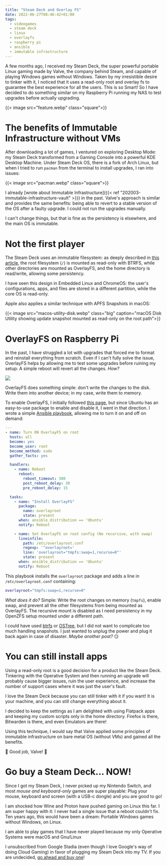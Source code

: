 ```yaml
---
title: "Steam Deck and Overlay FS"
date: 2022-06-27T08:46:42+01:00
tags:
  - videogames
  - steam deck
  - linux
  - overlayfs
  - raspberry pi
  - ansible
  - immutable infrastructure
---
```

A few months ago, I received my Steam Deck, the super powerful portable Linux
gaming made by Valve, the company behind Steam, and capable of playing Windows
games without Windows. Taken by my irresistible desire to tinker with it, I
noticed that it uses a read-only root and overlay fs to guarantee the best
experience for all the users. This is so Smart! So I have decided to do
something similar on my Raspberry Pi running my NAS to test upgrades before
actually upgrading.

<!--more-->

{{< image src="feature.webp" class="square">}}

# The benefits of Immutable Infrastructure without VMs
After downloading a lot of games, I ventured on exploring Desktop Mode: my Steam
Deck transformed from a Gaming Console into a powerful KDE Desktop Machine.
Under Steam Deck OS, there is a fork of Arch Linux, but when I tried to run
`pacman` from the terminal to install upgrades, I ran into issues:

{{< image src="pacman.webp" class="square">}}


I already [wrote about Immutable Infrastructure]({{< ref "202003-immutable-infrastructure-vault" >}})
in the past. Valve's approach is similar and provides the same benefits: being
able to revert to a stable version of the OS after a faulty upgrade.
I could not run the upgrades manually.

I can't change things, but that is fine as the persistency is elsewhere, and the
main OS is immutable.

# Not the first player
The Steam Deck uses an immutable filesystem: as deeply described in
[this article](https://www.svenknebel.de/posts/2022/5/2/), the root filesystem
(`/`) is mounted as read-only with BTRFS, while other directories are mounted
as OverlayFS, and the home directory is read/write, allowing some persistency.

I have seen this design in Embedded Linux and ChromeOS: the user's
configurations, apps, and files are stored in a different partition,
while the core OS is read-only.

Apple also applies a similar technique with APFS Snapshots in macOS:

{{< image src="macos-utility-disk.webp" class="big" caption="macOS Disk Utility showing update snapshot mounted as read-only on the root path">}}

# OverlayFS on Raspberry Pi
In the past, I have struggled a lot with upgrades that forced me to format and
reinstall everything from scratch. Even if I can't fully solve the issue,
OverlayFS helps by allowing me to test some upgrades before ruining my
setup: A simple reboot will revert all the changes. _How?_

![](off-and-on.webp)

OverlayFS does something simple: don't write the changes to the disk. Write them
into another device; in my case, write them to memory.

To enable OverlayFS, I initially followed
[this page](https://raspberrypi.stackexchange.com/questions/124628/raspbian-enable-disable-overlayfs-from-terminal),
but since Ubuntu has an easy-to-use package to enable and disable it,
I went in that direction. I wrote a simple
[Ansible playbook](https://gitlab.com/koalalorenzo/playbooks/-/blob/0346c468717404d7358522f7bdb839ed1f8e30a4/common/overlay-on.yaml),
allowing me to turn it on and off on demand:

```yaml
---
- name: Turn ON OverlayFS on root
  hosts: all
  become: yes
  become_user: root
  become_method: sudo
  gather_facts: yes

  handlers:
    - name: Reboot
      reboot:
        reboot_timeout: 300
        post_reboot_delay: 30
        pre_reboot_delay: 15

  tasks:
    - name: "Install OverlayFS"
      package:
        name: overlayroot
        state: present
      when: ansible_distribution == 'Ubuntu'
      notify: Reboot

    - name: Set OverlayFS on root config (No recursive, with swap)
      lineinfile:
        path: /etc/overlayroot.conf
        regexp: '^overlayroot='
        line: 'overlayroot="tmpfs:swap=1,recurse=0"'
        state: present
      when: ansible_distribution == 'Ubuntu'
      notify: Reboot
```

This playbook installs the `overlayroot` package and adds a line in
`/etc/overlayroot.conf` containing:

```bash
overlayroot="tmpfs:swap=1,recurse=0"
```

_What does it do?_ Simple: Write the root changes on memory (`tmpfs`), enable
swap, and prevent all the other filesystems from being mounted as OverlayFS.
The recursive mount is disabled as I need persistency in my OpenZFS setup
mounted under a different path.

I could have used [btrfs](https://en.wikipedia.org/wiki/Btrfs) or
[OSTree](https://ostreedev.github.io/ostree/), but I did not want to complicate
too much handling snapshots. I just wanted to unplug the power and plug it back
again in case of disaster. _Maybe another post?_ 😏

# You can still install apps
Using a read-only root is a good decision for a product like the Steam Deck.
Tinkering with the Operative System and then running an upgrade will probably
cause bigger issues, ruin the user experience, and increase the number of
support cases where it was just the user's fault.

I love the Steam Deck because you can still tinker with it if you want!
It is your machine, and you can still change everything about it.

I decided to keep the settings as I am delighted with using Flatpack apps and
keeping my custom scripts only in the home directory. Firefox is there,
Bitwarden is there, and even Emulators are there!

Using this technique, I would say that Valve applied some principles of
immutable infrastructure on bare metal OS (without VMs) and gained all the
benefits.

👏 Good job, Valve! 👏

# Go buy a Steam Deck... NOW!
Since I got my Steam Deck, I never picked up my Nintendo Switch, and most
_mouse and keyboard-only_ games are super playable: Plug your mouse, keyboard
and screen (with a USB-c dongle) and you are good to go!

I am shocked how Wine and Proton have pushed gaming on Linux this far. I am
super happy with it: I never had a single issue that a reboot couldn't fix.
Ten years ago, this would have been a dream: Portable Windows games without
Windows, on Linux.

I am able to play games that I have never played because my only Operative
Systems were macOS and Gnu/Linux

I unsubscribed from Google Stadia (even though I love Google's way of doing
Cloud Gaming) in favor of plugging my Steam Deck into my TV. If you are
undecided, [go ahead and buy one](https://steamdeck.com/)!
